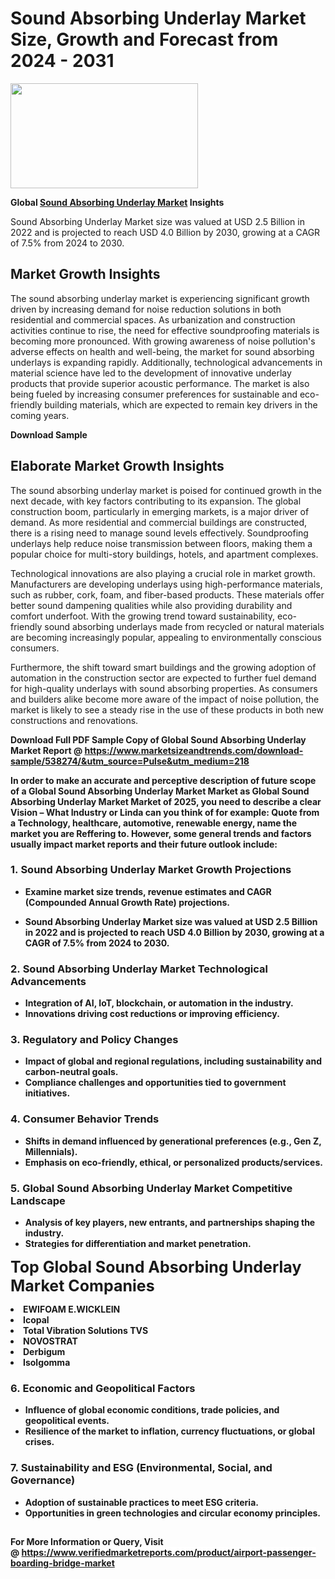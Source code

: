 <H1>Sound Absorbing Underlay Market Size, Growth and Forecast from 2024 - 2031</H1><img class="aligncenter size-medium wp-image-584254" src="https://thirdeyenews.in/wp-content/uploads/2024/09/Global-Market-Research-300x168.jpeg" alt="" width="300" height="168" /><p><strong>Global&nbsp;<a href="https://www.marketsizeandtrends.com/download-sample/538274/&amp;utm_source=Pulse&amp;utm_medium=218">Sound Absorbing Underlay Market</a> Insights</strong></p><p>Sound Absorbing Underlay Market size was valued at USD 2.5 Billion in 2022 and is projected to reach USD 4.0 Billion by 2030, growing at a CAGR of 7.5% from 2024 to 2030.</p><p><h2>Market Growth Insights</h2> <p>The sound absorbing underlay market is experiencing significant growth driven by increasing demand for noise reduction solutions in both residential and commercial spaces. As urbanization and construction activities continue to rise, the need for effective soundproofing materials is becoming more pronounced. With growing awareness of noise pollution's adverse effects on health and well-being, the market for sound absorbing underlays is expanding rapidly. Additionally, technological advancements in material science have led to the development of innovative underlay products that provide superior acoustic performance. The market is also being fueled by increasing consumer preferences for sustainable and eco-friendly building materials, which are expected to remain key drivers in the coming years.</p> <p><strong>Download Sample</strong></p> <h2>Elaborate Market Growth Insights</h2> <p>The sound absorbing underlay market is poised for continued growth in the next decade, with key factors contributing to its expansion. The global construction boom, particularly in emerging markets, is a major driver of demand. As more residential and commercial buildings are constructed, there is a rising need to manage sound levels effectively. Soundproofing underlays help reduce noise transmission between floors, making them a popular choice for multi-story buildings, hotels, and apartment complexes.</p> <p>Technological innovations are also playing a crucial role in market growth. Manufacturers are developing underlays using high-performance materials, such as rubber, cork, foam, and fiber-based products. These materials offer better sound dampening qualities while also providing durability and comfort underfoot. With the growing trend toward sustainability, eco-friendly sound absorbing underlays made from recycled or natural materials are becoming increasingly popular, appealing to environmentally conscious consumers.</p> <p>Furthermore, the shift toward smart buildings and the growing adoption of automation in the construction sector are expected to further fuel demand for high-quality underlays with sound absorbing properties. As consumers and builders alike become more aware of the impact of noise pollution, the market is likely to see a steady rise in the use of these products in both new constructions and renovations.</p> <p><strong></p><p><span class=""><strong>Download Full PDF Sample Copy of Global Sound Absorbing Underlay Market Report</strong> @ <a href="https://www.marketsizeandtrends.com/download-sample/538274/&amp;utm_source=Pulse&amp;utm_medium=218" target="_blank">https://www.marketsizeandtrends.com/download-sample/538274/&amp;utm_source=Pulse&amp;utm_medium=218</a></span></p><p>In order to make an accurate and perceptive description of future scope of a Global&nbsp;Sound Absorbing Underlay Market Market as Global&nbsp;Sound Absorbing Underlay Market Market of 2025, you need to describe a clear Vision &ndash; What Industry or Linda can you think of for example: Quote from a Technology, healthcare, automotive, renewable energy, name the market you are Reffering to. However, some general trends and factors usually impact market reports and their future outlook include:</p><h3>1.&nbsp;<strong>Sound Absorbing Underlay Market Growth Projections</strong></h3><ul><li>Examine market size trends, revenue estimates and CAGR (Compounded Annual Growth Rate) projections.</li><li><p>Sound Absorbing Underlay Market size was valued at USD 2.5 Billion in 2022 and is projected to reach USD 4.0 Billion by 2030, growing at a CAGR of 7.5% from 2024 to 2030.</p></li></ul><h3>2.&nbsp;<strong>Sound Absorbing Underlay Market Technological Advancements</strong></h3><ul><li>Integration of AI, IoT, blockchain, or automation in the industry.</li><li>Innovations driving cost reductions or improving efficiency.</li></ul><h3>3.&nbsp;<strong>Regulatory and Policy Changes</strong></h3><ul><li>Impact of global and regional regulations, including sustainability and carbon-neutral goals.</li><li>Compliance challenges and opportunities tied to government initiatives.</li></ul><h3>4.&nbsp;<strong>Consumer Behavior Trends</strong></h3><ul><li>Shifts in demand influenced by generational preferences (e.g., Gen Z, Millennials).</li><li>Emphasis on eco-friendly, ethical, or personalized products/services.</li></ul><h3>5.&nbsp;<strong>Global Sound Absorbing Underlay Market Competitive Landscape</strong></h3><ul><li>Analysis of key players, new entrants, and partnerships shaping the industry.</li><li>Strategies for differentiation and market penetration.</li></ul><p data-pm-slice="1 1 []"><span style="color: inherit; font-family: inherit; font-size: 25px;">Top Global Sound Absorbing Underlay Market Companies</span></p><div class="" data-test-id=""><p><li>EWIFOAM E.WICKLEIN</li><li> Icopal</li><li> Total Vibration Solutions TVS</li><li> NOVOSTRAT</li><li> Derbigum</li><li> Isolgomma</li></p></div><h3>6.&nbsp;<strong>Economic and Geopolitical Factors</strong></h3><ul><li>Influence of global economic conditions, trade policies, and geopolitical events.</li><li>Resilience of the market to inflation, currency fluctuations, or global crises.</li></ul><h3>7.&nbsp;<strong>Sustainability and ESG (Environmental, Social, and Governance)</strong></h3><ul><li>Adoption of sustainable practices to meet ESG criteria.</li><li>Opportunities in green technologies and circular economy principles.</li></ul><h2><strong style="font-size: 14px;">For More Information or Query, Visit @&nbsp;</strong><a style="background-color: #ffffff; font-size: 14px;" href="https://www.marketsizeandtrends.com/report/sound-absorbing-underlay-market/" target="_blank">https://www.verifiedmarketreports.com/product/airport-passenger-boarding-bridge-market</a></h2>
